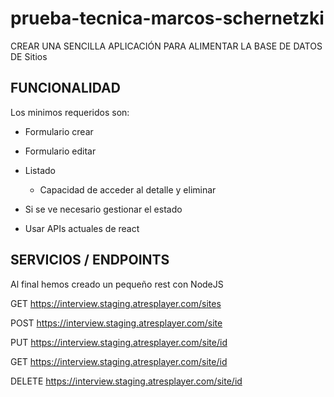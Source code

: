 # prueba-tecnica-marcos-schernetzki

CREAR UNA SENCILLA APLICACIÓN PARA ALIMENTAR LA BASE DE DATOS DE Sitios

## FUNCIONALIDAD

Los minimos requeridos son:

-   Formulario crear

-   Formulario editar

-   Listado

    -   Capacidad de acceder al detalle y eliminar

-   Si se ve necesario gestionar el estado

-   Usar APIs actuales de react

## SERVICIOS / ENDPOINTS

Al final hemos creado un pequeño rest con NodeJS

GET https://interview.staging.atresplayer.com/sites

POST https://interview.staging.atresplayer.com/site

PUT https://interview.staging.atresplayer.com/site/id

GET https://interview.staging.atresplayer.com/site/id

DELETE https://interview.staging.atresplayer.com/site/id
